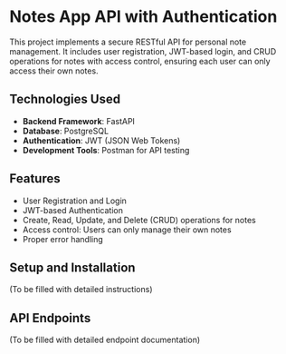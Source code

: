 # Notes App API with Authentication

This project implements a secure RESTful API for personal note management. It includes user registration, JWT-based login, and CRUD operations for notes with access control, ensuring each user can only access their own notes.

## Technologies Used

- **Backend Framework**: FastAPI
- **Database**: PostgreSQL
- **Authentication**: JWT (JSON Web Tokens)
- **Development Tools**: Postman for API testing

## Features

- User Registration and Login
- JWT-based Authentication
- Create, Read, Update, and Delete (CRUD) operations for notes
- Access control: Users can only manage their own notes
- Proper error handling

## Setup and Installation

(To be filled with detailed instructions)

## API Endpoints

(To be filled with detailed endpoint documentation)


